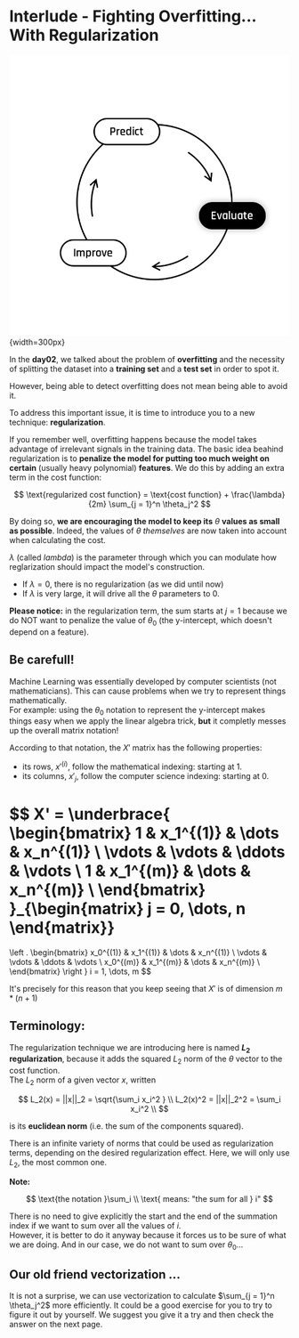 # Interlude - Fighting Overfitting... With Regularization

![The Learning Cycle - Evaluate](../assets/Evaluate.png){width=300px}  

In the **day02**, we talked about the problem of **overfitting** and the necessity of splitting the dataset into a **training set** and a **test set** in order to spot it.  

However, being able to detect overfitting does not mean being able to avoid it.  

To address this important issue, it is time to introduce you to a new technique: **regularization**.

If you remember well, overfitting happens because the model takes advantage of irrelevant signals in the training data. The basic idea beahind regularization is to **penalize the model for putting too much weight on certain** (usually heavy polynomial) **features**. We do this by adding an extra term in the cost function:  

$$
\text{regularized cost function} = \text{cost function} + \frac{\lambda}{2m} \sum_{j = 1}^n \theta_j^2
$$

By doing so, **we are encouraging the model to keep its** $\theta$ **values as small as possible**. Indeed, the values of $\theta$ *themselves* are now taken into account when calculating the cost.

$\lambda$ (called *lambda*) is the parameter through which you can modulate how reglarization should impact the model's construction.  
- If $\lambda = 0$, there is no regularization (as we did until now)
- If $\lambda$ is very large, it will drive all the $\theta$ parameters to $0$.

**Please notice:** in the regularization term, the sum starts at $j = 1$ because we do NOT want to penalize the value of $\theta_0$ (the y-intercept, which doesn't depend on a feature).

## Be carefull!  
Machine Learning was essentially developed by computer scientists (not mathematicians). This can cause problems when we try to represent things mathematically.  
For example: using the $\theta_0$ notation to represent the y-intercept makes things easy when we apply the linear algebra trick, **but** it completly messes up the overall matrix notation!  

According to that notation, the $X'$ matrix  has the following properties: 
* its rows, $x'^{(i)}$, follow the mathematical indexing: starting at 1.
* its columns, $x'_j$, follow the computer science indexing: starting at 0. 

$$
X' =
\underbrace{
\begin{bmatrix}
1 & x_1^{(1)} & \dots & x_n^{(1)} \\
\vdots & \vdots & \ddots & \vdots \\ 
1 & x_1^{(m)} & \dots & x_n^{(m)} \\ 
\end{bmatrix}  
}_{\begin{matrix}
    j = 0, \dots, n
\end{matrix}}
=     
\left .
\begin{bmatrix}
x_0^{(1)} & x_1^{(1)} & \dots & x_n^{(1)} \\
\vdots & \vdots & \ddots & \vdots \\ 
x_0^{(m)} & x_1^{(m)} & \dots & x_n^{(m)} \\ 
\end{bmatrix}
\right \} i = 1, \dots, m
$$

It's precisely for this reason that you keep seeing that $X'$ is of dimension $m * (n+1)$

## Terminology:
The regularization technique we are introducing here is named **$L_2 \text{ regularization}$**, because it adds the squared $L_2 \text{ norm}$ of the $\theta$ vector to the cost function.  
The $L_2 \text{ norm}$ of a given vector $x$, written

$$
L_2(x) = ||x||_2 = \sqrt{\sum_i x_i^2 } \\
L_2(x)^2 = ||x||_2^2 = \sum_i x_i^2  \\
$$

is its **euclidean norm** (i.e. the sum of the components squared).  

There is an infinite variety of norms that could be used as regularization terms, depending on the desired regularization effect. Here, we will only use $L_2$, the most common one.

**Note:**

$$
\text{the notation }\sum_i \\ \text{ means: "the sum for all } i"
$$

There is no need to give explicitly the start and the end of the summation index if we want to sum over all the values of $i$.  
However, it is better to do it anyway because it forces us to be sure of what we are doing. And in our case, we do not want to sum over $\theta_0$...

## Our old friend vectorization ...

It is not a surprise, we can use vectorization to calculate $\sum_{j = 1}^n \theta_j^2$  more efficiently. It could be a good exercise for you to try to figure it out by yourself. We suggest you give it a try and then check the answer on the next page.